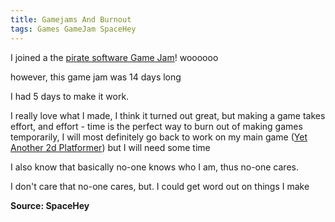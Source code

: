 ```yaml
---
title: Gamejams And Burnout
tags: Games GameJam SpaceHey
---
```


I joined a the [pirate software Game Jam](https://itch.io/jam/pirate/rate/3283345)! woooooo


however, this game jam was 14 days long

I had 5 days to make it work.

I really love what I made, I think it turned out great, but making a game takes effort, and effort - time is the perfect way to burn out of making games temporarily, I will most definitely go back to work on my main game ([Yet Another 2d Platformer](https://loglot.github.io/Yet-Another-2d-Platformer/)) but I will need some time

I also know that basically no-one knows who I am, thus no-one cares. 

I don't care that no-one cares, but. I could get word out on things I make

**Source: SpaceHey**